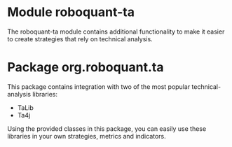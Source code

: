 # Module roboquant-ta

The roboquant-ta module contains additional functionality to make it easier to create strategies that rely on technical analysis.


# Package org.roboquant.ta
This package contains integration with two of the most popular technical-analysis libraries:

- TaLib
- Ta4j

Using the provided classes in this package, you can easily use these libraries in your own strategies, metrics and indicators.
